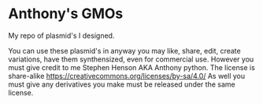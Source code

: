 # Anthony's GMOs
My repo of plasmid's I designed.

You can use these plasmid's in anyway you may like, share, edit, create variations, have them synthensized, even for commercial use.
However you must give credit to me Stephen Henson AKA Anthony python. The license is share-alike https://creativecommons.org/licenses/by-sa/4.0/
As well you must give any derivatives you make must be released under the same license.

